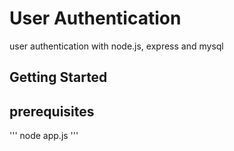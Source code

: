 # User Authentication
user authentication with node.js, express and mysql

## Getting Started

## prerequisites


'''
node app.js
'''